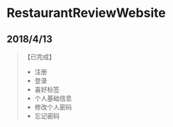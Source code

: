 # RestaurantReviewWebsite
## 2018/4/13

> 【已完成】
> * 注册
> * 登录
> * 喜好标签
> * 个人基础信息
> * 修改个人密码
> * 忘记密码
